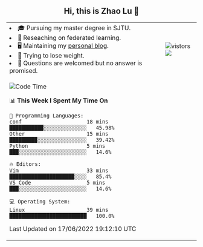 <h2 align="center"> Hi, this is Zhao Lu 👋</h2>

<table style="overflow:hidden;">
    <tr> 
        <td>
            <li>🎓 Pursuing my master degree in SJTU.</li>
            <li>🌱 Reseaching on federated learning.</li>
            <li>🖥️ Maintaining my <a href="https://ifarewell.xyz">personal blog</a>.</li>
            <li>💪 Trying to lose weight.</li>
            <li>💬 Questions are welcomed but no answer is promised.</li> 
        </td>
        <td>
            <img src="https://visitor-badge.glitch.me/badge?page_id=ifarewell" alt="vistors" />
        <br>
          <img src="https://github-readme-stats.vercel.app/api?username=ifarewell&theme=graywhite&hide=prs,contribs&show_icons=true&hide_border=true&icon_color=CE1D2D&text_color=718096&bg_color=ffffff&hide_title=true" />
        </td>
    </tr>
    <tr>
        <td colspan="2">
            
<!--START_SECTION:waka-->
![Code Time](http://img.shields.io/badge/Code%20Time-193%20hrs%202%20mins-blue)

📊 **This Week I Spent My Time On** 

```text
💬 Programming Languages: 
conf                     18 mins             ███████████░░░░░░░░░░░░░░   45.98% 
Other                    15 mins             █████████░░░░░░░░░░░░░░░░   39.42% 
Python                   5 mins              ███░░░░░░░░░░░░░░░░░░░░░░   14.6%

🔥 Editors: 
Vim                      33 mins             █████████████████████░░░░   85.4% 
VS Code                  5 mins              ███░░░░░░░░░░░░░░░░░░░░░░   14.6%

💻 Operating System: 
Linux                    39 mins             █████████████████████████   100.0%

```


 Last Updated on 17/06/2022 19:12:10 UTC
<!--END_SECTION:waka-->
            
</td></tr>
</table>

